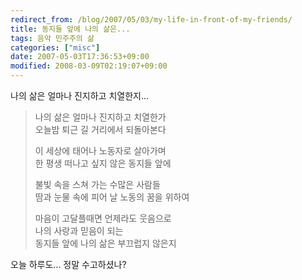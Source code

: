 ```yaml
---
redirect_from: /blog/2007/05/03/my-life-in-front-of-my-friends/
title: 동지들 앞에 나의 삶은...
tags: 음악 민주주의 삶
categories: ["misc"]
date: 2007-05-03T17:36:53+09:00
modified: 2008-03-09T02:19:07+09:00
---
```

나의 삶은 얼마나 진지하고 치열한지...

> 나의 삶은 얼마나 진지하고 치열한가  
> 오늘밤 퇴근 길 거리에서 되돌아본다  
>   
> 이 세상에 태어나 노동자로 살아가며  
> 한 평생 떠나고 싶지 않은 동지들 앞에  
>   
> 불빛 속을 스쳐 가는 수많은 사람들  
> 땀과 눈물 속에 피어 날 노동의 꿈을 위하여  
>   
> 마음이 고달플때면 언제라도 웃음으로  
> 나의 사랑과 믿음이 되는  
> 동지들 앞에 나의 삶은 부끄럽지 않은지

오늘 하루도... 정말 수고하셨나?  
